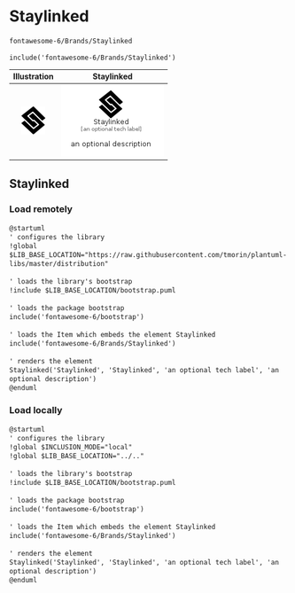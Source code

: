 # Staylinked


```text
fontawesome-6/Brands/Staylinked
```

```text
include('fontawesome-6/Brands/Staylinked')
```



| Illustration | Staylinked |
| :---: | :---: |
| ![illustration for Illustration](../../fontawesome-6/Brands/Staylinked.png) | ![illustration for Staylinked](../../fontawesome-6/Brands/Staylinked.Local.png) |




## Staylinked

### Load remotely
```plantuml
@startuml
' configures the library
!global $LIB_BASE_LOCATION="https://raw.githubusercontent.com/tmorin/plantuml-libs/master/distribution"

' loads the library's bootstrap
!include $LIB_BASE_LOCATION/bootstrap.puml

' loads the package bootstrap
include('fontawesome-6/bootstrap')

' loads the Item which embeds the element Staylinked
include('fontawesome-6/Brands/Staylinked')

' renders the element
Staylinked('Staylinked', 'Staylinked', 'an optional tech label', 'an optional description')
@enduml
```

### Load locally
```plantuml
@startuml
' configures the library
!global $INCLUSION_MODE="local"
!global $LIB_BASE_LOCATION="../.."

' loads the library's bootstrap
!include $LIB_BASE_LOCATION/bootstrap.puml

' loads the package bootstrap
include('fontawesome-6/bootstrap')

' loads the Item which embeds the element Staylinked
include('fontawesome-6/Brands/Staylinked')

' renders the element
Staylinked('Staylinked', 'Staylinked', 'an optional tech label', 'an optional description')
@enduml
```

